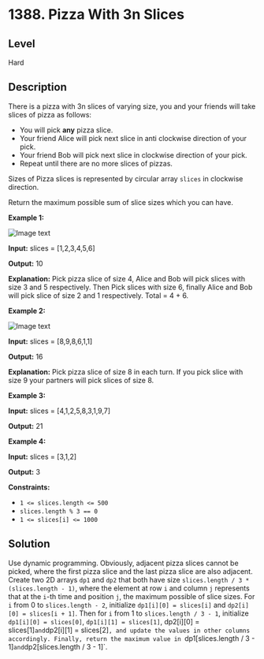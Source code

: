 # 1388. Pizza With 3n Slices
## Level
Hard

## Description
There is a pizza with 3n slices of varying size, you and your friends will take slices of pizza as follows:

* You will pick **any** pizza slice.
* Your friend Alice will pick next slice in anti clockwise direction of your pick. 
* Your friend Bob will pick next slice in clockwise direction of your pick.
* Repeat until there are no more slices of pizzas.

Sizes of Pizza slices is represented by circular array `slices` in clockwise direction.

Return the maximum possible sum of slice sizes which you can have.

**Example 1:**

![Image text](https://assets.leetcode.com/uploads/2020/02/18/sample_3_1723.png)

**Input:** slices = [1,2,3,4,5,6]

**Output:** 10

**Explanation:** Pick pizza slice of size 4, Alice and Bob will pick slices with size 3 and 5 respectively. Then Pick slices with size 6, finally Alice and Bob will pick slice of size 2 and 1 respectively. Total = 4 + 6.

**Example 2:**

![Image text](https://assets.leetcode.com/uploads/2020/02/18/sample_4_1723.png)

**Input:** slices = [8,9,8,6,1,1]

**Output:** 16

**Explanation:** Pick pizza slice of size 8 in each turn. If you pick slice with size 9 your partners will pick slices of size 8.

**Example 3:**

**Input:** slices = [4,1,2,5,8,3,1,9,7]

**Output:** 21

**Example 4:**

**Input:** slices = [3,1,2]

**Output:** 3

**Constraints:**

* `1 <= slices.length <= 500`
* `slices.length % 3 == 0`
* `1 <= slices[i] <= 1000`

## Solution
Use dynamic programming. Obviously, adjacent pizza slices cannot be picked, where the first pizza slice and the last pizza slice are also adjacent. Create two 2D arrays `dp1` and `dp2` that both have size `slices.length / 3 * (slices.length - 1)`, where the element at row `i` and column `j` represents that at the `i`-th time and position `j`, the maximum possible of slice sizes. For `i` from 0 to `slices.length - 2`, initialize `dp1[i][0] = slices[i]` and `dp2[i][0] = slices[i + 1]`. Then for `i` from 1 to `slices.length / 3 - 1`, initialize `dp1[i][0] = slices[0]`, `dp1[i][1] = slices[1]`, dp2[i][0] = slices[1]` and `dp2[i][1] = slices[2]`, and update the values in other columns accordingly. Finally, return the maximum value in `dp1[slices.length / 3 - 1]` and `dp2[slices.length / 3 - 1]`.
